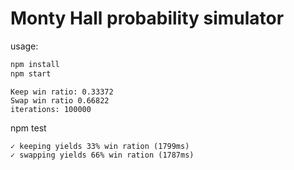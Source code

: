 # Monty Hall probability simulator

usage:
```bash
npm install
npm start
```

```text
Keep win ratio: 0.33372
Swap win ratio 0.66822
iterations: 100000
```


npm test
```
✓ keeping yields 33% win ration (1799ms)
✓ swapping yields 66% win ration (1787ms)
```

